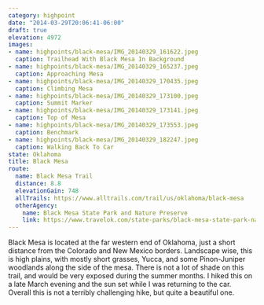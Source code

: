 ```yaml
---
category: highpoint
date: "2014-03-29T20:06:41-06:00"
draft: true
elevation: 4972
images:
- name: highpoints/black-mesa/IMG_20140329_161622.jpeg
  caption: Trailhead With Black Mesa In Background 
- name: highpoints/black-mesa/IMG_20140329_165237.jpeg
  caption: Approaching Mesa
- name: highpoints/black-mesa/IMG_20140329_170435.jpeg
  caption: Climbing Mesa
- name: highpoints/black-mesa/IMG_20140329_173100.jpeg
  caption: Summit Marker
- name: highpoints/black-mesa/IMG_20140329_173141.jpeg
  caption: Top of Mesa
- name: highpoints/black-mesa/IMG_20140329_173553.jpeg
  caption: Benchmark
- name: highpoints/black-mesa/IMG_20140329_182247.jpeg
  caption: Walking Back To Car
state: Oklahoma
title: Black Mesa
route:
  name: Black Mesa Trail
  distance: 8.8
  elevationGain: 748
  allTrails: https://www.alltrails.com/trail/us/oklahoma/black-mesa
  otherAgency: 
    name: Black Mesa State Park and Nature Preserve
    link: https://www.travelok.com/state-parks/black-mesa-state-park-nature-preserve/maps-and-resources
---
```

Black Mesa is located at the far western end of Oklahoma, just a short distance from the Colorado and New Mexico borders.  Landscape wise, this is high plains, with mostly short grasses, Yucca, and some Pinon-Juniper woodlands along the side of the mesa.  There is not a lot of shade on this trail, and would be very exposed during the summer months.  I hiked this on a late March evening and the sun set while I was returning to the car.  Overall this is not a terribly challenging hike, but quite a beautiful one.
